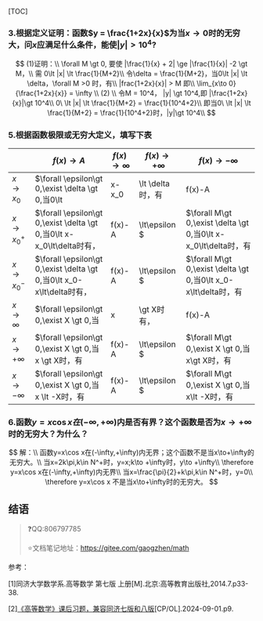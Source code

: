[TOC]



### 3.根据定义证明：函数$y = \frac{1+2x}{x}$为当$x\to 0$时的无穷大，问$x$应满足什么条件，能使$\vert y\vert \gt 10^4$?

$$
(1)证明：\\
\forall M \gt 0,
要使 |\frac{1}{x} + 2| \ge |\frac{1}{x}| -2 \gt M，\\
需 0\lt |x| \lt \frac{1}{M+2}\\
令\delta = \frac{1}{M+2}，当0\lt |x| \lt \delta，\forall M >0 时，有\\
|frac{1+2x}{x}| > M 即\\
\lim_{x\to 0}{\frac{1+2x}{x}} = \infty \\
(2) \\
令M = 10^4，
|y| \gt 10^4,即 |\frac{1+2x}{x}|\gt 10^4\\
0\ \lt |x| \lt \frac{1}{M+2} = \frac{1}{10^4+2}\\
即当0\ \lt |x| \lt \frac{1}{M+2} = \frac{1}{10^4+2}时，|y|\gt 10^4\\
$$



### 5.根据函数极限或无穷大定义，填写下表

|                | $f(x)\rightarrow A$                                          | $f(x)\rightarrow \infty$                                     | $f(x)\rightarrow +\infty$                                    | $f(x)\rightarrow -\infty$                                    |
| -------------- | ------------------------------------------------------------ | ------------------------------------------------------------ | ------------------------------------------------------------ | ------------------------------------------------------------ |
| $x\to x_0$     | $\forall \epsilon\gt 0,\exist \delta \gt 0,当0\lt |x-x_0|\lt \delta时，有|f(x)-A|\le\epsilon$ | $\forall M\gt 0,\exist \delta \gt 0,当0\lt|x-x_0|\lt\delta时，有|f(x)|\gt M$ | $\forall M\gt 0,\exist \delta \gt 0,当0\lt |x-x_0|\lt\delta时，有f(x)\gt M$ | $\forall M\gt 0,\exist \delta \gt 0,当0\lt |x-x_0|\lt\delta时，有f(x)\lt -M$ |
| $x\to x_0^+$   | $\forall \epsilon\gt 0,\exist \delta \gt 0,当0\lt x-x_0\lt\delta时有，|f(x)-A|\lt\epsilon $ | $\forall M\gt 0,\exist \delta \gt 0,当0\lt x-x_0\lt\delta时，有|f(x)|\gt M$ | $\forall M\gt 0,\exist \delta \gt 0,当0\lt x-x_0\lt\delta时，有f(x)\gt M$ | $\forall M\gt 0,\exist \delta \gt 0,当0\lt x-x_0\lt\delta时，有f(x)\lt -M$ |
| $x\to x_0^-$   | $\forall \epsilon\gt 0,\exist \delta \gt 0,当0\lt x_0-x\lt\delta时有，|f(x)-A|\lt\epsilon $ | $\forall M\gt 0,\exist \delta \gt 0,当0\lt x_0-x\lt\delta时，有|f(x)|\gt M$ | $\forall M\gt 0,\exist \delta \gt 0,当0\lt x_0-x\lt\delta时，有f(x)\gt M$ | $\forall M\gt 0,\exist \delta \gt 0,当0\lt x_0-x\lt\delta时，有f(x)\lt -M$ |
| $x\to \infty$  | $\forall \epsilon\gt 0,\exist X \gt 0,当 |x|\gt X时有，|f(x)-A|\lt\epsilon $ | $\forall M\gt 0,\exist X \gt 0,当|x|\gt M时，有|f(x)|\gt M$  | $\forall M\gt 0,\exist X \gt 0,当|x|\gt M时，有f(x)\gt M$    | $\forall M\gt 0,\exist X \gt 0,当|x|\gt M时，有f(x)\lt -M$   |
| $x\to +\infty$ | $\forall \epsilon\gt 0,\exist X \gt 0,当x \gt X时，有|f(x)-A|\lt\epsilon $ | $\forall M\gt 0,\exist X \gt 0,当x\gt X时，有|f(x)|\gt M$    | $\forall M\gt 0,\exist X \gt 0,当x\gt M时，有f(x)\gt M$      | $\forall M\gt 0,\exist X \gt 0,当x\gt M时，有f(x)\lt -M$     |
| $x\to -\infty$ | $\forall \epsilon\gt 0,\exist X \gt 0,当x \lt -X时，有|f(x)-A|\lt\epsilon $ | $\forall M\gt 0,\exist X \gt 0,当x\lt -X时，有|f(x)|\gt M$   | $\forall M\gt 0,\exist X \gt 0,当x\lt -M时，有f(x)\gt M$     | $\forall M\gt 0,\exist X \gt 0,当x\lt -M时，有f(x)\lt -M$    |



### 6.函数$y=x\cos x在(-\infty,+\infty)$内是否有界？这个函数是否为$x\to+\infty$时的无穷大？为什么？

$$
解：\\
函数y=x\cos x在(-\infty,+\infty)内无界；这个函数不是当x\to+\infty的无穷大。\\
当x=2k\pi,k\in N^+时，y=x;k\to +\infty时，y\to +\infty\\
\therefore y=x\cos x在(-\infty,+\infty)内无界\\
当x=\frac{\pi}{2}+k\pi,k\in N^+时，y=0\\
\therefore y=x\cos x 不是当x\to+\infty时的无穷大。
$$



## 结语

> :question:QQ:806797785
>
> :star:文档笔记地址：<https://gitee.com/gaogzhen/math>

参考：

[1]同济大学数学系.高等数学 第七版 上册[M].北京:高等教育出版社,2014.7.p33-38.

[2]<a href="https://www.bilibili.com/video/BV1wH4y1F7R6">《高等数学》课后习题，兼容同济七版和八版</a>[CP/OL].2024-09-01.p9.